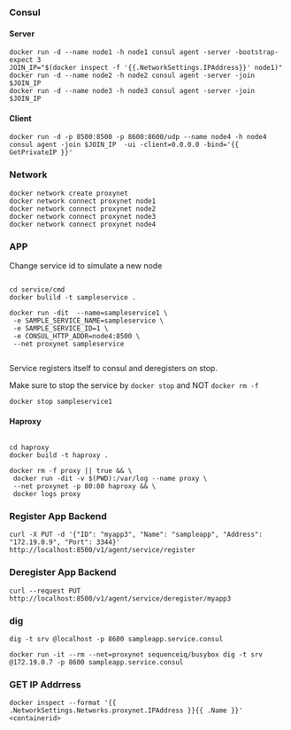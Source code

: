 ### Consul 

#### Server

```
docker run -d --name node1 -h node1 consul agent -server -bootstrap-expect 3
JOIN_IP="$(docker inspect -f '{{.NetworkSettings.IPAddress}}' node1)"
docker run -d --name node2 -h node2 consul agent -server -join $JOIN_IP
docker run -d --name node3 -h node3 consul agent -server -join $JOIN_IP
```

#### Client
```
docker run -d -p 8500:8500 -p 8600:8600/udp --name node4 -h node4 consul agent -join $JOIN_IP  -ui -client=0.0.0.0 -bind='{{ GetPrivateIP }}'
```


### Network

```
docker network create proxynet
docker network connect proxynet node1
docker network connect proxynet node2
docker network connect proxynet node3
docker network connect proxynet node4
```

### APP

Change service id to simulate a new node

```

cd service/cmd
docker bulild -t sampleservice .

docker run -dit  --name=sampleservice1 \
 -e SAMPLE_SERVICE_NAME=sampleservice \
 -e SAMPLE_SERVICE_ID=1 \
 -e CONSUL_HTTP_ADDR=node4:8500 \
 --net proxynet sampleservice
 
```

Service registers itself to consul and deregisters on stop.

Make sure to stop the service by `docker stop` and NOT `docker rm -f`

```
docker stop sampleservice1
```

#### Haproxy

```

cd haproxy 
docker build -t haproxy .

docker rm -f proxy || true && \
 docker run -dit -v $(PWD):/var/log --name proxy \
 --net proxynet -p 80:80 haproxy && \
 docker logs proxy
```


### Register App Backend
```
curl -X PUT -d '{"ID": "myapp3", "Name": "sampleapp", "Address": "172.19.0.9", "Port": 3344}' http://localhost:8500/v1/agent/service/register
```

### Deregister App Backend

```
curl --request PUT http://localhost:8500/v1/agent/service/deregister/myapp3
```

### dig

```
dig -t srv @localhost -p 8600 sampleapp.service.consul

docker run -it --rm --net=proxynet sequenceiq/busybox dig -t srv @172.19.0.7 -p 8600 sampleapp.service.consul
```


### GET IP Addrress

```
docker inspect --format '{{ .NetworkSettings.Networks.proxynet.IPAddress }}{{ .Name }}' <containerid>
```

